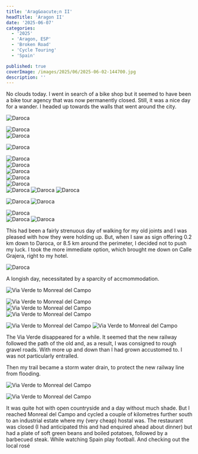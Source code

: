 ```yaml
---
title: 'Arag&oacute;n II'
headTitle: 'Aragon II'
date: '2025-06-07'
categories:
  - '2025'
  - 'Aragon, ESP'
  - 'Broken Road'
  - 'Cycle Touring'
  - 'Spain'

published: true
coverImage: /images/2025/06/2025-06-02-144700.jpg
description: ''
---
```


<script>
  import Img from '$lib/components/Img.svelte'
  import DayCardHGroup from '$lib/components/DayCardHGroup.svelte'
</script>

<section class="card">

<DayCardHGroup
  where="A day in Daroca"
  when="2025-06-04"
/>

<p>No clouds today. I went in search of a bike shop but it seemed to have been a bike tour agency that was now permanently closed. Still, it was a nice day for a wander. I headed up towards the walls that went around the city.</p>

<Img
  src="/images/2025/06/2025-06-04-141857.jpg"
  alt="Daroca"
  caption="The walls are high above the old town streets."
/>

<div class="w-80">
  <Img
    src="/images/2025/06/2025-06-04-141921.jpg"
    alt="Daroca"
    caption="The entrance to my hotel is the door on the right."
  />
</div>
<div class="w-60">
  <Img
    src="/images/2025/06/2025-06-04-143203.jpg"
    alt="Daroca"
    caption="A bright post office van."
  />
</div>

<Img
  src="/images/2025/06/2025-06-04-144005.jpg"
  alt="Daroca"
  caption="The entrance to the old town."
/>

<div class="w-80">
  <Img
    src="/images/2025/06/2025-06-04-143609.jpg"
    alt="Daroca"
  />
</div>
<div class="w-80">
   <Img
      src="/images/2025/06/2025-06-04-150415.jpg"
      alt="Daroca"
    />
</div>
<div class="w-70">
   <Img
      src="/images/2025/06/2025-06-04-150607.jpg"
      alt="Daroca"
    />
</div>
<Img
  src="/images/2025/06/2025-06-04-153620.jpg"
  alt="Daroca"
  caption="The Cathedral"
/>
<!-- <Img
  src="/images/2025/06/2025-06-04-160924.jpg"
  alt="Daroca"
/> -->

<div class="w-80">
  <Img
    src="/images/2025/06/2025-06-04-161411.jpg"
    alt="Daroca"
    caption="The other gate into/out of the town."
  />
</div>
<Img
  src="/images/2025/06/2025-06-04-161823.jpg"
  alt="Daroca"
/>
<Img
  src="/images/2025/06/2025-06-04-162023.jpg"
  alt="Daroca"
  caption="Heading up to the city walls."
/>
<Img
  src="/images/2025/06/2025-06-04-162354.jpg"
  alt="Daroca"
  caption="Another mural on the steep climb"
/>

<Img
  src="/images/2025/06/2025-06-04-162500.jpg"
  alt="Daroca"
  caption="A pleasant view across the rooftops of the city"
/>
<Img
  src="/images/2025/06/2025-06-04-163332.jpg"
  alt="Daroca"
/>

<div class="w-90">
  <Img
    src="/images/2025/06/2025-06-04-163351.jpg"
    alt="Daroca"
  />
</div>
<Img
  src="/images/2025/06/2025-06-04-172001.jpg"
  alt="Daroca"
  caption="Up amongst the walls and battlements."
/>
<Img
  src="/images/2025/06/2025-06-04-174114.jpg"
  alt="Daroca"
/>

<p>This had been a fairly strenuous day of walking for my old joints and I was pleased with how they were holding up. But, when I saw as sign offering 0.2 km down to Daroca, or 8.5 km around the perimeter, I decided not to push my luck. I took the more immediate option, which brought me down on Calle Grajera, right to my hotel. </p>
<div class="w-80">
  
  <Img
    src="/images/2025/06/2025-06-04-180028.jpg"
    alt="Daroca"
  />
</div>

</section>

<section class="card">

<DayCardHGroup
  where="Daroca &ndash; Monreal del Campo"
  when="2025-06-05"
  distance="46.2 km, 297 m, 574.8 km to date"
/>

<p>A longish day, necessitated by a sparcity of accmommodation.</p>

<Img
  src="/images/2025/06/2025-06-05-112555.jpg"
  alt="Via Verde to Monreal del Campo"
/>

<div class="w-80">
  <Img
    src="/images/2025/06/2025-06-05-121704.jpg"
    alt="Via Verde to Monreal del Campo"
  />
</div>
<Img
  src="/images/2025/06/2025-06-05-134926.jpg"
  alt="Via Verde to Monreal del Campo"
  caption="A pair of bees, fully immersed in pollen."
/>
<div class="w-80">
  <Img
    src="/images/2025/06/2025-06-05-142221.jpg"
    alt="Via Verde to Monreal del Campo"    
  />
</div>

<Img
  src="/images/2025/06/2025-06-05-145745.jpg"
  alt="Via Verde to Monreal del Campo"
  caption="A solitary bridge (Roman?) connected to nothing"
/>
<Img
  src="/images/2025/06/2025-06-05-181206.jpg"
  alt="Via Verde to Monreal del Campo"
/>

<p>The Via Verde disappeared for a while. It seemed that the new railway followed the path of the old and, as a result, I was consigned to rough gravel roads. With more up and down than I had grown accustomed to. I was not particularly entralled.</p>

<p>Then my trail became a storm water drain, to protect the new railway line from flooding.</p>

<Img
  src="/images/2025/06/2025-06-05-181753.jpg"
  alt="Via Verde to Monreal del Campo"
/>

<Img
  src="/images/2025/06/2025-06-05-185708.jpg"
  alt="Via Verde to Monreal del Campo"
/>

<p>It was quite hot with open countryside and a day without much shade. But I reached Monreal del Campo and cycled a couple of kilometres further south to an industrial estate where my (very cheap) hostal was. The restaurant was closed (I had anticipated this and had enquired ahead about dinner) but had a plate of soft green beans and boiled potatoes, followed by a barbecued steak. While watching Spain play football. And checking out the local ros&eacute;</p>

</section>

<section class="card">

<DayCardHGroup
  where="Monreal del Campo &ndash; Teruel" 
  when="2025-06-06"
  distance="62.6 km, 316 m, 637.4 km to date"
/>

</section>

<section class="card">

<DayCardHGroup
  where="Teruel &ndash; La Puebal de Valverde" 
  when="2025-06-08"
  distance="27.3 km, 392 m, 644.6 km to date"
/>

</section>
